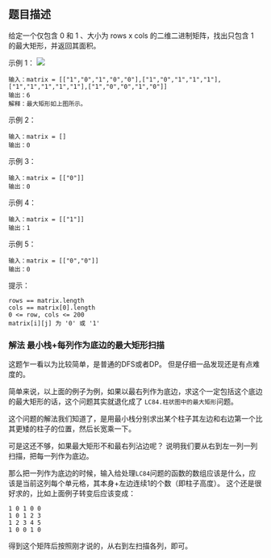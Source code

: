 ## 题目描述

给定一个仅包含 0 和 1 、大小为 rows x cols 的二维二进制矩阵，找出只包含 1 的最大矩形，并返回其面积。

示例 1：
![](https://assets.leetcode.com/uploads/2020/09/14/maximal.jpg)
```
输入：matrix = [["1","0","1","0","0"],["1","0","1","1","1"],["1","1","1","1","1"],["1","0","0","1","0"]]
输出：6
解释：最大矩形如上图所示。
```
示例 2：
```
输入：matrix = []
输出：0
```
示例 3：
```
输入：matrix = [["0"]]
输出：0
```
示例 4：
```
输入：matrix = [["1"]]
输出：1
```
示例 5：
```
输入：matrix = [["0","0"]]
输出：0
```

提示：
```
rows == matrix.length
cols == matrix[0].length
0 <= row, cols <= 200
matrix[i][j] 为 '0' 或 '1'
```

### 解法 最小栈+每列作为底边的最大矩形扫描
这题乍一看以为比较简单，是普通的DFS或者DP。
但是仔细一品发现还是有点难度的。

简单来说，以上面的例子为例，如果以最右列作为底边，求这个一定包括这个底边的最大矩形的话，这个问题其实就退化成了
`LC84.柱状图中的最大矩形`问题。

这个问题的解法我们知道了，是用最小栈分别求出某个柱子其左边和右边第一个比其更矮的柱子的位置，然后长宽乘一下。

可是这还不够，如果最大矩形不和最右列沾边呢？
说明我们要从右到左一列一列扫描，把每一列作为底边。

那么把一列作为底边的时候，输入给处理`LC84`问题的函数的数组应该是什么，应该是当前这列每个单元格，其本身+左边连续1的个数（即柱子高度）。
这个还是很好求的，比如上面例子转变后应该变成：
```text
1 0 1 0 0
1 0 1 2 3
1 2 3 4 5
1 0 0 1 0
```

得到这个矩阵后按照刚才说的，从右到左扫描各列，即可。